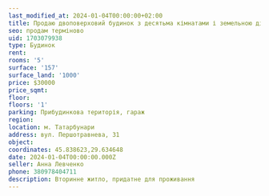 ```yaml
---
last_modified_at: 2024-01-04T00:00:00+02:00
title: Продаю двоповерховий будинок з десятьма кімнатами і земельною ділянкою
seo: продам терміново
uid: 1703079938
type: Будинок
rent:
rooms: '5'
surface: '157'
surface_land: '1000'
price: $30000
price_sqmt:
floor:
floors: '1'
parking: Прибудинкова територія, гараж
region:
location: м. Татарбунари
address: вул. Першотравнева, 31
object:
coordinates: 45.838623,29.634648
date: 2024-01-04T00:00:00.000Z
seller: Анна Левченко
phone: 380978404711
description: Вторинне житло, придатне для проживання
---
```

